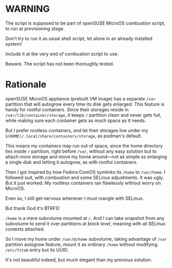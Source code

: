 # WARNING

The script is supposed to be part of openSUSE MicroOS combustion script,
to run at provisioning stage.

Don't try to run it as usual shell script,
let alone in an already installed system!

Include it at the very end of combustion script to use.

Beware.
The script has not been thoroughly tested.

# Rationale

openSUSE MicroOS appliance (prebuilt VM image) has a separate
`/var` partition that will autogrow every time its disk gets enlarged.
This feature is handy for rootful containers.
Since their storages reside in `/var/lib/container/storage`,
it keeps `/` partition clean and never gets full,
while making sure each container gets as much space as it needs.

But I prefer rootless containers,
and let their storages live under my
`$(HOME)/.local/share/containers/storage`,
as podman's default.

This means my containers may run out of space,
since the home directory lies inside `/` partition,
right before `/var`,
without any easy solution
but to attach more storage
and move my home around—not as simple as enlarging a single disk
and letting it autogrow,
as with rootful containers.

Then I got inspired by how Fedora CoreOS
symlinks its `/home` to `/var/home`.
I followed suit,
with combustion and some SELinux adjustments.
It was ugly.
But it just worked.
My rootless containers ran flawlessly without worry on MicroOS.

Even so, I still get nervous whenever I must mangle with SELinux.

But thank God it's BTRFS!

`/home` is a mere subvolume mounted at `/`.
And I can take snapshot from any subvolume
to send it over partitions at *block level*,
meaning with all SELinux contexts attached.

So I move my home under `/var/@/home` subvolume,
taking advantage of `/var` partition autogrow feature,
mount it as ordinary `/home`
without modifying `/etc/fstab` entry but its UUID.

It's not beautiful indeed,
but much elegant than my previous solution.

